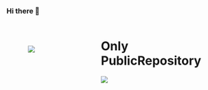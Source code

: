 ### Hi there 👋

<div style="display:table; width:80%; margin:5px auto;">

<div style="display:table-cell; width:45%;">
<img align="center" src="https://github-readme-stats.vercel.app/api?username=hamadayuuki&count_private=true&show_icons=true" />
</div>

<div style="display:table-cell; width:45%;">
<h1>Only PublicRepository</h1>
<img align="center" src="https://github-readme-stats.vercel.app/api/top-langs/?username=hamadayuuki&langs_count=3&hide=Jupyter Notebook&layout=compact" />
</div>

</div>
